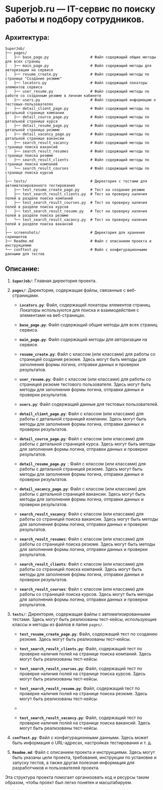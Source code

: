 # Superjob.ru — IT-сервис по поиску работы и подбору сотрудников. 
## Архитектура: 
```
SuperJob/
├── pages/
│   ├── base_page.py                   # Файл содержащий общие методы для всех страниц
│   ├── main_page.py                   # Файл содержащий методы для авторизации на сервисе
│   ├── resume_create.py               # Файл содержащий методы по странице "Создание резюме"
│   ├── locators.py                    # Файл содержащий локаторы элементов сервиса
│   ├── user_resume.py                 # Файл содержащий методы по работе со созданным резюме в личном кабинете
│   ├── users.py                       # Файл содержащий информацию о тестовых-пользователях
│   ├── detail_client_page.py          # Файл содержащий методы по детальной странице компании
│   ├── detail_cource_page.py          # Файл содержащий методы по детальной странице курса
│   ├── detail_resume_page.py          # Файл содержащий методы по детальной странице резюме
│   ├── detail_vacancy_page.py         # Файл содержащий методы по детальной странице вакансии
│   ├── search_result_vacancy          # Файл содержащий методы по странице поиска вакансий
│   ├── search_result_resumes          # Файл содержащий методы по странице поиска резюме
│   ├── search_result_clients          # Файл содержащий методы по странице поиска компаний
│   └── search_result_courses          # Файл содержащий методы по странице поиска курсов
│
├── tests/                             # Директория с тестами для автоматизированного тестирования
│   ├── test_resume_create_page.py     # Тест на создание резюме
│   ├── test_search_result_clients.py  # Тест на проверку наличия полей в разделе поиска компаний
│   ├── test_search_result_courses.py  # Тест на проверку наличия полей в разделе поиска курсов
│   ├── test_search_result_resume.py   # Тест на проверку наличия полей в разделе поиска резюме
│   └── test_search_result_vacancy.py  # Тест на проверку наличия полей в разделе поиска вакансий
│
├── screenshots/                       # Директория для хранения скриншотов
├── Readme.md                          # Файл с описанием проекта и инструкциями
└── conftest.py                        # Файл с конфигурационными данными для тестов

```


## Описание:

1. **`SuperJob/`**: Главная директория проекта.

2. **`pages/`**: Директория, содержащая файлы, связанные с веб-страницами.

    - **`Locators.py`**: Файл, содержащий локаторы элементов страниц. Локаторы используются для поиска и взаимодействия с элементами на веб-страницах.
    
    - **`base_page.py`**: Файл содержащий общие методы для всех страниц сервиса.

    - **`main_page.py`**: Файл содержащий методы для авторизации на сервисе.

    - **`resume_create.py`**: Файл с классом (или классами) для работы со страницей создания резюме. Здесь могут быть методы для заполнения формы логина, отправки данных и проверки результатов.
   
    - **`user_resume.py`**: Файл с классом (или классами) для работы со страницей резюме тестового пользователя. Здесь могут быть методы для заполнения формы логина, отправки данных и проверки результатов. 
   
    - **`users.py`**: Файл содержащий данные для тестовых пользователей.
   
    - **`detail_client_page.py`**: Файл с классом (или классами) для работы с детальной страницей компании. Здесь могут быть методы для заполнения формы логина, отправки данных и проверки результатов. 
      
    - **`detail_cource_page.py`**: Файл с классом (или классами) для работы с детальной страницей курса. Здесь могут быть методы для заполнения формы логина, отправки данных и проверки результатов. 
      
    - **`detail_resume_page.py `**: Файл с классом (или классами) для работы с детальной страницей резюме. Здесь могут быть методы для заполнения формы логина, отправки данных и проверки результатов. 
      
    - **`detail_vacancy_page.py`**: Файл с классом (или классами) для работы с детальной страницей вакансии. Здесь могут быть методы для заполнения формы логина, отправки данных и проверки результатов. 
   
    - **`search_result_vacancy`**: Файл с классом (или классами) для работы со страницей поиска вакансии. Здесь могут быть методы для заполнения формы логина, отправки данных и проверки результатов. 
      
    - **`search_result_resumes`**: Файл с классом (или классами) для работы со страницей поиска резюме. Здесь могут быть методы для заполнения формы логина, отправки данных и проверки результатов. 
      
    - **`search_result_clients`**: Файл с классом (или классами) для работы со страницей поиска компаний. Здесь могут быть методы для заполнения формы логина, отправки данных и проверки результатов. 
      
    - **`search_result_courses`**: Файл с классом (или классами) для работы со страницей поиска курсов. Здесь могут быть методы для заполнения формы логина, отправки данных и проверки результатов. 
   
3. **`tests/`**: Директория, содержащая файлы с автоматизированными тестами. Здесь могут быть реализованы тест-кейсы, использующие классы и методы из файлов в папке `pages/`.

    - **`test_resume_create_page.py`**: Файл, содержащий тест по созданию резюме. Здесь могут быть реализованы тест-кейсы.

    - **`test_search_result_clients.py`**: Файл, содержащий тест по проверке наличия полей на странице поиска компаний. Здесь могут быть реализованы тест-кейсы.

    - **`test_search_result_courses.py`**: Файл, содержащий тест по проверке наличия полей на странице поиска курсов. Здесь могут быть реализованы тест-кейсы.

    - **`test_search_result_resume.py`**: Файл, содержащий тест по проверке наличия полей на странице поиска резюме. Здесь могут быть реализованы тест-кейсы.
    - 
    - **`test_search_result_vacancy.py`**: Файл, содержащий тест по проверке наличия полей на странице поиска вакансий. Здесь могут быть реализованы тест-кейсы.
 
4. **`conftest.py`**: Файл с конфигурационными данными. Здесь может быть информация о URL-адресах, настройках тестирования и т. д.


5. **`Readme.md`**: Файл с описанием проекта и инструкциями. Здесь могут быть указаны цели проекта, требования, инструкции по установке и запуску тестов, а также другая полезная информация для разработчиков и пользователей проекта.

Эта структура проекта помогает организовать код и ресурсы таким образом, чтобы проект был легко понятен и масштабируем.